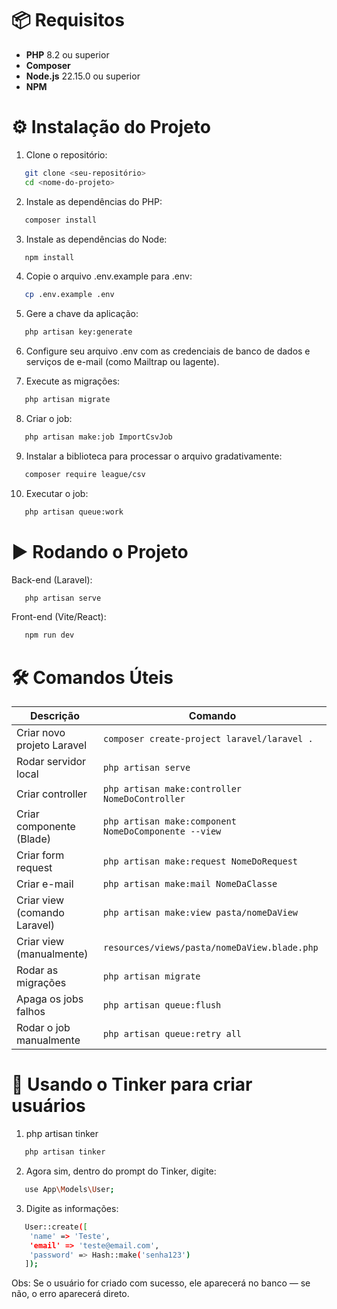 # 📦 Requisitos

- **PHP** 8.2 ou superior  
- **Composer**  
- **Node.js** 22.15.0 ou superior  
- **NPM**

# ⚙️ Instalação do Projeto

1. Clone o repositório:
```bash
   git clone <seu-repositório>
   cd <nome-do-projeto>
```

2. Instale as dependências do PHP:
```bash
   composer install
```

3. Instale as dependências do Node:
```bash
   npm install
```

4. Copie o arquivo .env.example para .env:
```bash
   cp .env.example .env
```

5. Gere a chave da aplicação:
```bash
   php artisan key:generate
```

6. Configure seu arquivo .env com as credenciais de banco de dados e serviços de e-mail (como Mailtrap ou Iagente).

7. Execute as migrações:
```bash
   php artisan migrate
```

8. Criar o job:
```bash
   php artisan make:job ImportCsvJob
```

9. Instalar a biblioteca para processar o arquivo gradativamente:
```bash
   composer require league/csv
```

10. Executar o job:
```bash
   php artisan queue:work
```

# ▶️ Rodando o Projeto
Back-end (Laravel):
```bash
   php artisan serve
```

Front-end (Vite/React):
```bash
   npm run dev
```

# 🛠️ Comandos Úteis
| Descrição                                       | Comando                                              |
| ----------------------------------------------- | ---------------------------------------------------- |
| Criar novo projeto Laravel                      | `composer create-project laravel/laravel .`          |
| Rodar servidor local                            | `php artisan serve`                                  |
| Criar controller                                | `php artisan make:controller NomeDoController`       |
| Criar componente (Blade)                        | `php artisan make:component NomeDoComponente --view` |
| Criar form request                              | `php artisan make:request NomeDoRequest`             |
| Criar e-mail                                    | `php artisan make:mail NomeDaClasse`                 |
| Criar view (comando Laravel)                    | `php artisan make:view pasta/nomeDaView`             |
| Criar view (manualmente)                        | `resources/views/pasta/nomeDaView.blade.php`         |
| Rodar as migrações                              | `php artisan migrate`                                |
| Apaga os jobs falhos                            | `php artisan queue:flush`                            |
| Rodar o job manualmente                         | `php artisan queue:retry all`                        |

# 🧪 Usando o Tinker para criar usuários
1. php artisan tinker
```bash
   php artisan tinker
```

2. Agora sim, dentro do prompt do Tinker, digite:
```bash
   use App\Models\User;
```

3. Digite as informações:
```bash
   User::create([
    'name' => 'Teste',
    'email' => 'teste@email.com',
    'password' => Hash::make('senha123')
   ]);
```

Obs: Se o usuário for criado com sucesso, ele aparecerá no banco — se não, o erro aparecerá direto.